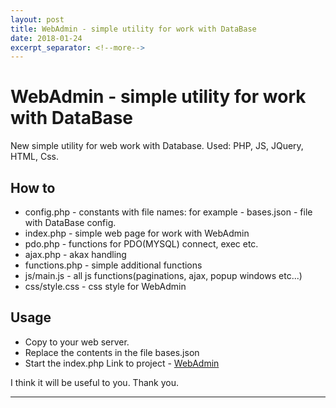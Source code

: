 ```yaml
---
layout: post
title: WebAdmin - simple utility for work with DataBase
date: 2018-01-24
excerpt_separator: <!--more-->
---
```


# WebAdmin - simple utility for work with DataBase
New simple utility for web work with Database.
Used: PHP, JS, JQuery, HTML, Css.
<!--more-->
## How to
+ config.php - constants with file names: for example - bases.json - file with DataBase config.
+ index.php - simple web page for work with WebAdmin
+ pdo.php - functions for PDO(MYSQL) connect, exec etc.
+ ajax.php - akax handling
+ functions.php - simple additional functions
+ js/main.js - all js functions(paginations, ajax, popup windows etc...)
+ css/style.css - css style for WebAdmin
## Usage
+ Copy to your web server. 
+ Replace the contents in the file bases.json
+ Start the index.php
Link to project - [WebAdmin](https://github.com/kuric/webadbmin)

I think it will be useful to you. Thank you.

***